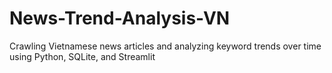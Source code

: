 # News-Trend-Analysis-VN
Crawling Vietnamese news articles and analyzing keyword trends over time using Python, SQLite, and Streamlit
